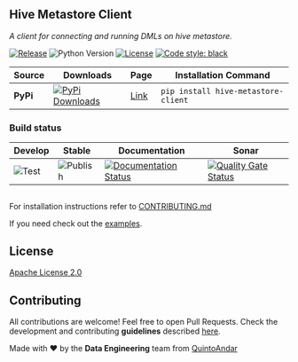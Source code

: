 ## Hive Metastore Client
_A client for connecting and running DMLs on hive metastore._

[![Release](https://img.shields.io/github/v/release/quintoandar/hive-metastore-client)]((https://pypi.org/project/hive-metastore-client/))
![Python Version](https://img.shields.io/badge/python-3.7%20%7C%203.8-brightgreen.svg)
[![License](https://img.shields.io/badge/License-Apache%202.0-blue.svg)](https://opensource.org/licenses/Apache-2.0)
[![Code style: black](https://img.shields.io/badge/code%20style-black-000000.svg)](https://github.com/psf/black)

| Source    | Downloads                                                                                                                       | Page                                                 | Installation Command                       |
|-----------|---------------------------------------------------------------------------------------------------------------------------------|------------------------------------------------------|--------------------------------------------|
| **PyPi**  | [![PyPi Downloads](https://pepy.tech/badge/hive-metastore-client)](https://pypi.org/project/hive-metastore-client/)                      | [Link](https://pypi.org/project/hive-metastore-client/)        | `pip install hive-metastore-client `                  |

### Build status
| Develop                                                                     | Stable                                                                            | Documentation                                                                                                                                           | Sonar                                                                                                                                                                                    |
|-----------------------------------------------------------------------------|-----------------------------------------------------------------------------------|---------------------------------------------------------------------------------------------------------------------------------------------------------|------------------------------------------------------------------------------------------------------------------------------------------------------------------------------------------|
| ![Test](https://github.com/quintoandar/hive-metastore-client/workflows/Test/badge.svg) | ![Publish](https://github.com/quintoandar/hive-metastore-client/workflows/Publish/badge.svg) | [![Documentation Status](https://readthedocs.org/projects/hive-metastore-client/badge/?version=latest)](https://hive-metastore-client.readthedocs.io/en/latest/?badge=latest) | [![Quality Gate Status](https://sonarcloud.io/api/project_badges/measure?project=quintoandar_hive_metastore_client&metric=alert_status)](https://sonarcloud.io/dashboard?id=quintoandar_hive_metastore_client) |

##

For installation instructions refer to [CONTRIBUTING.md](https://github.com/quintoandar/hive-metastore-client/blob/main/CONTRIBUTING.md)

If you need check out the [examples](https://github.com/quintoandar/hive-metastore-client/tree/main/examples).
 
## License
[Apache License 2.0](https://github.com/quintoandar/hive-metastore-client/blob/staging/LICENSE)

## Contributing
All contributions are welcome! Feel free to open Pull Requests. Check the development and contributing **guidelines** described [here](CONTRIBUTING.md).

Made with :heart: by the **Data Engineering** team from [QuintoAndar](https://github.com/quintoandar/)